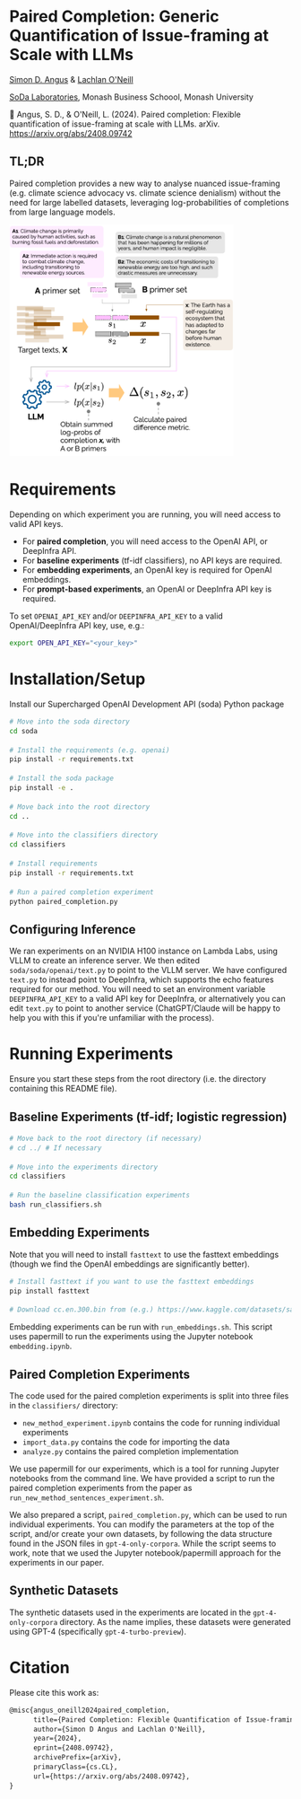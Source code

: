 
# Paired Completion: Generic Quantification of Issue-framing at Scale with LLMs
[Simon D. Angus](https://research.monash.edu/en/persons/simon-angus) & [Lachlan O'Neill](https://github.com/lachjames)

[SoDa Laboratories](sodalabs.io), Monash Business Schoool, Monash University

&#x1F4C4; Angus, S. D., & O'Neill, L. (2024). Paired completion: Flexible quantification of issue-framing at scale with LLMs. arXiv. https://arxiv.org/abs/2408.09742

## TL;DR
Paired completion provides a new way to analyse nuanced issue-framing (e.g. climate science advocacy vs. climate science denialism) without the need for large labelled datasets, leveraging log-probabilities of completions from large language models.

<img src="pc.png" alt="Overview of the paired completion approach" width=400 >

# Requirements
Depending on which experiment you are running, you will need access to valid API keys.
* For **paired completion**, you will need access to the OpenAI API, or DeepInfra API.
* For **baseline experiments** (tf-idf classifiers), no API keys are required.
* For **embedding experiments**, an OpenAI key is required for OpenAI embeddings.
* For **prompt-based experiments**, an OpenAI or DeepInfra API key is required.

To set `OPENAI_API_KEY` and/or `DEEPINFRA_API_KEY` to a valid OpenAI/DeepInfra API key, use, e.g.:
```bash
export OPEN_API_KEY="<your_key>"
```

# Installation/Setup

Install our Supercharged OpenAI Development API (soda) Python package

```bash
# Move into the soda directory
cd soda

# Install the requirements (e.g. openai)
pip install -r requirements.txt

# Install the soda package
pip install -e .

# Move back into the root directory
cd ..

# Move into the classifiers directory
cd classifiers

# Install requirements
pip install -r requirements.txt

# Run a paired completion experiment
python paired_completion.py
```

## Configuring Inference

We ran experiments on an NVIDIA H100 instance on Lambda Labs, using VLLM to create an inference server. We then edited `soda/soda/openai/text.py` to point to the VLLM server. We have configured `text.py` to instead point to DeepInfra, which supports the echo features required for our method. You will need to set an environment variable `DEEPINFRA_API_KEY` to a valid API key for DeepInfra, or alternatively you can edit `text.py` to point to another service (ChatGPT/Claude will be happy to help you with this if you're unfamiliar with the process).

# Running Experiments

Ensure you start these steps from the root directory (i.e. the directory containing this README file).

## Baseline Experiments (tf-idf; logistic regression)

```bash
# Move back to the root directory (if necessary)
# cd ../ # If necessary

# Move into the experiments directory
cd classifiers

# Run the baseline classification experiments
bash run_classifiers.sh
```

## Embedding Experiments

Note that you will need to install `fasttext` to use the fasttext embeddings (though we find the OpenAI embeddings are significantly better).

```bash
# Install fasttext if you want to use the fasttext embeddings
pip install fasttext

# Download cc.en.300.bin from (e.g.) https://www.kaggle.com/datasets/sanyatargrenkin/cc-en-300-bin
```

Embedding experiments can be run with `run_embeddings.sh`. This script uses papermill to run the experiments using the Jupyter notebook `embedding.ipynb`.

## Paired Completion Experiments

The code used for the paired completion experiments is split into three files in the `classifiers/` directory:

- `new_method_experiment.ipynb` contains the code for running individual experiments
- `import_data.py` contains the code for importing the data
- `analyze.py` contains the paired completion implementation

We use papermill for our experiments, which is a tool for running Jupyter notebooks from the command line. We have provided a script to run the paired completion experiments from the paper as `run_new_method_sentences_experiment.sh`.

We also prepared a script, `paired_completion.py`, which can be used to run individual experiments. You can modify the parameters at the top of the script, and/or create your own datasets, by following the data structure found in the JSON files in `gpt-4-only-corpora`. While the script seems to work, note that we used the Jupyter notebook/papermill approach for the experiments in our paper.

## Synthetic Datasets

The synthetic datasets used in the experiments are located in the `gpt-4-only-corpora` directory. As the name implies, these datasets were generated using GPT-4 (specifically `gpt-4-turbo-preview`).

# Citation
Please cite this work as:
```latex
@misc{angus_oneill2024paired_completion,
      title={Paired Completion: Flexible Quantification of Issue-framing at Scale with LLMs}, 
      author={Simon D Angus and Lachlan O'Neill},
      year={2024},
      eprint={2408.09742},
      archivePrefix={arXiv},
      primaryClass={cs.CL},
      url={https://arxiv.org/abs/2408.09742}, 
}
```

